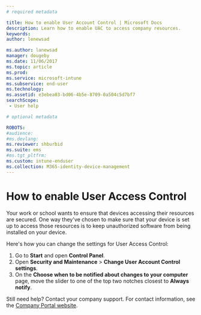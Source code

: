 ```yaml
---
# required metadata

title: How to enable User Account Control | Microsoft Docs
description: Learn how to enable UAC to access company resources.
keywords:
author: lenewsad

ms.author: lanewsad
manager: dougeby
ms.date: 11/06/2017
ms.topic: article
ms.prod:
ms.service: microsoft-intune
ms.subservice: end-user
ms.technology:
ms.assetid: e3ebea03-bd06-4b5e-8709-0a504c5d7bf7
searchScope:
 - User help

# optional metadata

ROBOTS:  
#audience:
#ms.devlang:
ms.reviewer: shburbid
ms.suite: ems
#ms.tgt_pltfrm:
ms.custom: intune-enduser
ms.collection: M365-identity-device-management
---
```


# How to enable User Access Control

Your work or school wants to ensure that devices accessing their resources are secured. One way they've chosen to make sure that your device is set up to access those resources is to keep unauthorized software from being installed on your device.

Here's how you can change the settings for User Access Control:

1. Go to **Start** and open **Control Panel**.
2. Open **Security and Maintenance** > **Change User Account Control settings**.
3. On the **Choose when to be notified about changes to your computer** page, move the slider to one of the top two notches closest to **Always notify**.

Still need help? Contact your company support. For contact information, see the [Company Portal website](https://go.microsoft.com/fwlink/?linkid=2010980).
